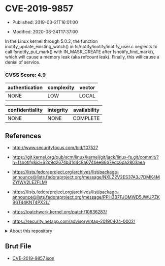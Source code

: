 # CVE-2019-9857

- Published: 2019-03-21T16:01:00

- Modified: 2020-08-24T17:37:00

In the Linux kernel through 5.0.2, the function inotify_update_existing_watch() in fs/notify/inotify/inotify_user.c neglects to call fsnotify_put_mark() with IN_MASK_CREATE after fsnotify_find_mark(), which will cause a memory leak (aka refcount leak). Finally, this will cause a denial of service.

### CVSS Score: **4.9**

| authentication | complexity | vector |
| --- | --- | --- |
| NONE | LOW | LOCAL |

| confidentiality | integrity | availability |
| --- | --- | --- |
| NONE | NONE | COMPLETE |

## References

* http://www.securityfocus.com/bid/107527

* https://git.kernel.org/pub/scm/linux/kernel/git/jack/linux-fs.git/commit/?h=fsnotify&id=62c9d2674b31d4c8a674bee86b7edc6da2803aea

* https://lists.fedoraproject.org/archives/list/package-announce@lists.fedoraproject.org/message/NXLZ2V2ES37A3J7DMK4MZYIWV2LEZFLM/

* https://lists.fedoraproject.org/archives/list/package-announce@lists.fedoraproject.org/message/PPH3B7FJOMWD5JWUPZKB6T44KNT4PX2L/

* https://patchwork.kernel.org/patch/10836283/

* https://security.netapp.com/advisory/ntap-20190404-0002/

<details>
<summary>About this repository</summary> 

  This repository is part of the project [Live Hack CVE](https://github.com/Live-Hack-CVE). Main website can be found [www.live-hack.org](https://www.live-hack.org) 
  
  Made by [Sn0wAlice](https://github.com/Sn0wAlice) for the people that care about security and need to have a feed of the latest CVEs. Hope you enjoy it, don't forget to star the repo and follow me on [Twitter](https://twitter.com/Sn0wAlice) and [Github](https://github.com/Sn0wAlice). And that is my [personnal website](https://www.alice-snow.me/)

  - [Home Page](https://github.com/Live-Hack-CVE)
  - [Framework](https://github.com/Live-Hack-CVE/cve-framework)
  - [CVE database](https://github.com/Live-Hack-CVE/full_database)
  - [Changelog](https://github.com/Live-Hack-CVE/Changelog)
</details>

## Brut File

* [CVE-2019-9857.json](https://raw.githubusercontent.com/Live-Hack-CVE/full_database/main/cves/2019/CVE-2019-9857.json)

